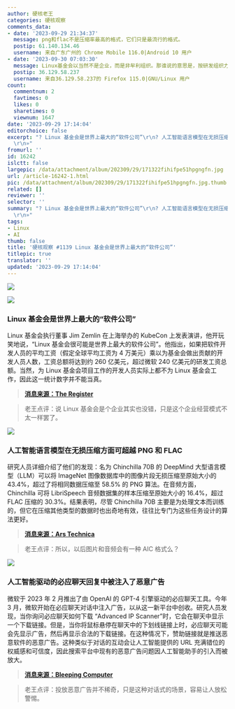 ```yaml
---
author: 硬核老王
categories: 硬核观察
comments_data:
- date: '2023-09-29 21:34:37'
  message: png和flac不是压缩率最高的格式，它们只是最流行的格式。
  postip: 61.140.134.46
  username: 来自广东广州的 Chrome Mobile 116.0|Android 10 用户
- date: '2023-09-30 07:03:30'
  message: Linux基金会以当然不是企业，而是非牟利组织。那谁说的意思是，按研发组织力算，Linux基金会动员起的研发程序员数量超过了最大的公司微软公司。
  postip: 36.129.58.237
  username: 来自36.129.58.237的 Firefox 115.0|GNU/Linux 用户
count:
  commentnum: 2
  favtimes: 0
  likes: 0
  sharetimes: 0
  viewnum: 1647
date: '2023-09-29 17:14:04'
editorchoice: false
excerpt: "? Linux 基金会是世界上最大的“软件公司”\r\n? 人工智能语言模型在无损压缩方面可超越 PNG 和 FLAC\r\n? 人工智能驱动的必应聊天回复中被注入了恶意广告\r\n»
  \r\n»"
fromurl: ''
id: 16242
islctt: false
largepic: /data/attachment/album/202309/29/171322fihifpe51hpgngfn.jpg
url: /article-16242-1.html
pic: /data/attachment/album/202309/29/171322fihifpe51hpgngfn.jpg.thumb.jpg
related: []
reviewer: ''
selector: ''
summary: "? Linux 基金会是世界上最大的“软件公司”\r\n? 人工智能语言模型在无损压缩方面可超越 PNG 和 FLAC\r\n? 人工智能驱动的必应聊天回复中被注入了恶意广告\r\n»
  \r\n»"
tags:
- Linux
- AI
thumb: false
title: '硬核观察 #1139 Linux 基金会是世界上最大的“软件公司”'
titlepic: true
translator: ''
updated: '2023-09-29 17:14:04'
---
```


![](/data/attachment/album/202309/29/171322fihifpe51hpgngfn.jpg)


![](/data/attachment/album/202309/29/171324iiekkekiemizumke.jpg)


### Linux 基金会是世界上最大的“软件公司”


Linux 基金会执行董事 Jim Zemlin 在上海举办的 KubeCon 上发表演讲，他开玩笑地说，“Linux 基金会很可能是世界上最大的软件公司”。他指出，如果把软件开发人员的平均工资（假定全球平均工资为 4 万美元）乘以为基金会做出贡献的开发人员人数，工资总额将达到约 260 亿美元，超过微软 240 亿美元的研发工资总额。当然，为 Linux 基金会项目工作的开发人员实际上都不为 Linux 基金会工作，因此这一统计数字并不能当真。



> 
> **[消息来源：The Register](https://www.theregister.com/2023/09/28/kubecon_shanghai/)**
> 
> 
> 



> 
> 老王点评：说 Linux 基金会是个企业其实也没错，只是这个企业经营模式不太一样罢了。
> 
> 
> 


![](/data/attachment/album/202309/29/171340rl2jwtbl4ctvli44.jpg)


### 人工智能语言模型在无损压缩方面可超越 PNG 和 FLAC


研究人员详细介绍了他们的发现：名为 Chinchilla 70B 的 DeepMind 大型语言模型（LLM）可以将 ImageNet 图像数据库中的图像片段无损压缩至原始大小的 43.4%，超过了将相同数据压缩至 58.5% 的 PNG 算法。在音频方面，Chinchilla 可将 LibriSpeech 音频数据集的样本压缩至原始大小的 16.4%，超过 FLAC 压缩的 30.3%。结果表明，尽管 Chinchilla 70B 主要是为处理文本而训练的，但它在压缩其他类型的数据时也出奇地有效，往往比专门为这些任务设计的算法更好。



> 
> **[消息来源：Ars Technica](https://arstechnica.com/information-technology/2023/09/ai-language-models-can-exceed-png-and-flac-in-lossless-compression-says-study/)**
> 
> 
> 



> 
> 老王点评：所以，以后图片和音频会有一种 AIC 格式么？
> 
> 
> 


![](/data/attachment/album/202309/29/171349igrc85rr8gw5cxtf.jpg)


### 人工智能驱动的必应聊天回复中被注入了恶意广告


微软于 2023 年 2 月推出了由 OpenAI 的 GPT-4 引擎驱动的必应聊天工具。今年 3 月，微软开始在必应聊天对话中注入广告，以从这一新平台中创收。研究人员发现，当你询问必应聊天如何下载 “Advanced IP Scanner”时，它会在聊天中显示一个下载链接。但是，当你将鼠标悬停在聊天中的下划线链接上时，必应聊天可能会先显示广告，然后再显示合法的下载链接。在这种情况下，赞助链接就是推送恶意软件的恶意广告。这种类似于对话的互动会让人工智能提供的 URL 充满错位的权威感和可信度，因此搜索平台中现有的恶意广告问题因人工智能助手的引入而被放大。



> 
> **[消息来源：Bleeping Computer](https://www.bleepingcomputer.com/news/security/bing-chat-responses-infiltrated-by-ads-pushing-malware/)**
> 
> 
> 



> 
> 老王点评：投放恶意广告并不稀奇，只是这种对话式的场景，容易让人放松警惕。
> 
> 
>